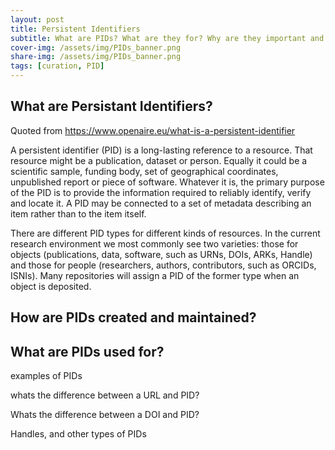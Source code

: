 ```yaml
---
layout: post
title: Persistent Identifiers
subtitle: What are PIDs? What are they for? Why are they important and who provides them?
cover-img: /assets/img/PIDs_banner.png
share-img: /assets/img/PIDs_banner.png
tags: [curation, PID]
---
```


## What are Persistant Identifiers?
Quoted from https://www.openaire.eu/what-is-a-persistent-identifier

A persistent identifier (PID) is a long-lasting reference to a resource. That resource might be a publication, dataset or person. Equally it could be a scientific sample, funding body, set of geographical coordinates, unpublished report or piece of software. Whatever it is, the primary purpose of the PID is to provide the information required to reliably identify, verify and locate it. A PID may be connected to a set of metadata describing an item rather than to the item itself.

There are different PID types for different kinds of resources. In the current research environment we most commonly see two varieties: those for objects (publications, data, software, such as URNs, DOIs, ARKs, Handle) and those for people (researchers, authors, contributors, such as ORCIDs, ISNIs). Many repositories will assign a PID of the former type when an object is deposited.
 


## How are PIDs created and maintained?

## What are PIDs used for?

examples of PIDs

whats the difference between a URL and PID?

Whats the difference between a DOI and PID?

Handles, and other types of PIDs
